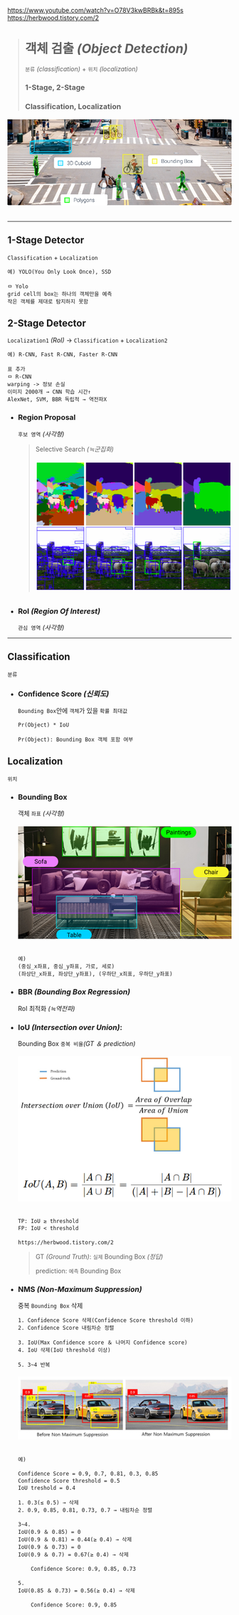 https://www.youtube.com/watch?v=O78V3kwBRBk&t=895s
https://herbwood.tistory.com/2
># 객체 검출 *(Object Detection)*
>`분류` *(classification)* + `위치` *(localization)*
> 
>### 1-Stage, 2-Stage
>### Classification, Localization
###### <img src="img/Object Detection.png">

---
## 1-Stage Detector
`Classification` + `Localization`
```angular2html
예) YOLO(You Only Look Once), SSD

ㅁ Yolo
grid cell의 box는 하나의 객체만을 예측
작은 객체를 제대로 탐지하지 못함
```

## 2-Stage Detector
`Localization1` *(RoI)* → `Classification` + `Localization2`
```
예) R-CNN, Fast R-CNN, Faster R-CNN

표 추가
ㅁ R-CNN
warping -> 정보 손실
이미지 2000개 → CNN 학습 시간↑
AlexNet, SVM, BBR 독립적 → 역전파X
```

+ ### Region Proposal
  `후보 영역` *(사각형)*
  >Selective Search *(≒군집화)*
  >###### <img src='img/Selective Search.png'>

+ ### RoI *(Region Of Interest)*
  `관심 영역` *(사각형)*

---

## Classification
`분류`

+ ### Confidence Score *(신뢰도)*
  `Bounding Box`안에 `객체`가 있을 `확률 최대값`
  ```angular2html
  Pr(Object) * IoU
  
  Pr(Object): Bounding Box 객체 포함 여부
  ```

## Localization
`위치`

+ ### Bounding Box 
  객체 `좌표` *(사각형)*
  ###### <img src='img/Bounding Box.png'>
  ```angular2html
  예) 
  (중심_x좌표, 중심_y좌표, 가로, 세로)
  (좌상단_x좌표, 좌상단_y좌표), (우하단_x죄표, 우하단_y좌표)
  ```

+ ### BBR *(Bounding Box Regression)*
  RoI 최적화 *(≒역전파)*

+ ### IoU *(Intersection over Union)*:
  Bounding Box `중복 비율`*(GT ＆ prediction)*
  ###### <img src='img/IoU.png'>
  ```
  TP: IoU ≥ threshold
  FP: IoU < threshold
  
  https://herbwood.tistory.com/2
  ```
  >GT *(Ground Truth)*: `실제` Bounding Box *(정답)*
  >
  >prediction: `예측` Bounding Box

+ ### NMS *(Non-Maximum Suppression)*
  중복 `Bounding Box` 삭제
  ``` 
  1. Confidence Score 삭제(Confidence Score threshold 이하)
  2. Confidence Score 내림차순 정렬
  
  3. IoU(Max Confidence score ＆ 나머지 Confidence score)
  4. IoU 삭제(IoU threshold 이상)
  
  5. 3~4 반복
  ```
  ###### <img src='img/NMS.jpg'>
  ```
  예)
  
  Confidence Score = 0.9, 0.7, 0.81, 0.3, 0.85
  Confidence Score threshold = 0.5
  IoU treshold = 0.4
  
  1. 0.3(≤ 0.5) → 삭제
  2. 0.9, 0.85, 0.81, 0.73, 0.7 → 내림차순 정렬
  
  3~4.
  IoU(0.9 ＆ 0.85) = 0
  IoU(0.9 ＆ 0.81) = 0.44(≥ 0.4) → 삭제
  IoU(0.9 ＆ 0.73) = 0
  IoU(0.9 ＆ 0.7) = 0.67(≥ 0.4) → 삭제

      Confidence Score: 0.9, 0.85, 0.73
  
  5.
  IoU(0.85 ＆ 0.73) = 0.56(≥ 0.4) → 삭제
  
      Confidence Score: 0.9, 0.85
  ```
